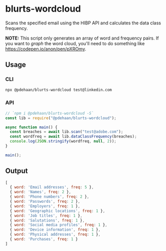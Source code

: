 # blurts-wordcloud

Scans the specified email using the HIBP API and calculates the data class frequency.

**NOTE:** This script only generates an array of word and frequency pairs. If you want to _graph_ the word cloud, you'll need to do something like https://codepen.io/anon/pen/pXROmy.

## Usage

### CLI

```sh
npx @pdehaan/blurts-wordcloud test@linkedin.com
```

### API

```js
// `npm i @pdehaan/blurts-wordcloud -S`
const lib = require("@pdehaan/blurts-wordcloud");

async function main() {
  const breaches = await lib.scan("test@adobe.com");
  const wordfreq = await lib.dataClassFrequency(breaches);
  console.log(JSON.stringify(wordfreq, null, 2));
}

main();
```

## Output

```js
[
  { word: 'Email addresses', freq: 5 },
  { word: 'Names', freq: 2 },
  { word: 'Phone numbers', freq: 2 },
  { word: 'Passwords', freq: 2 },
  { word: 'Employers', freq: 1 },
  { word: 'Geographic locations', freq: 1 },
  { word: 'Job titles', freq: 1 },
  { word: 'Salutations', freq: 1 },
  { word: 'Social media profiles', freq: 1 },
  { word: 'Device information', freq: 1 },
  { word: 'Physical addresses', freq: 1 },
  { word: 'Purchases', freq: 1 }
]
```
